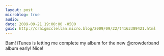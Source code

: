 ```yaml
---
layout: post
microblog: true
audio: 
date: 2009-09-21 19:00:00 -0500
guid: http://craigmcclellan.micro.blog/2009/09/22/t4163389421.html
---
```

Bam!  iTunes is letting me complete my album for the new @crowderband album early!  Nice!
